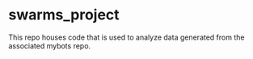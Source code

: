 # swarms_project
This repo houses code that is used to analyze data generated from the associated mybots repo.
